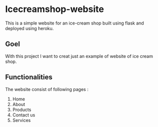 # Icecreamshop-website
This is a simple website for an ice-cream shop built using flask and deployed using heroku.

## Goel
With this project I want to creat just an example of website of ice cream shop.

## Functionalities
The website consist of following pages :
1. Home
2. About
3. Products
4. Contact us
5. Services



   
